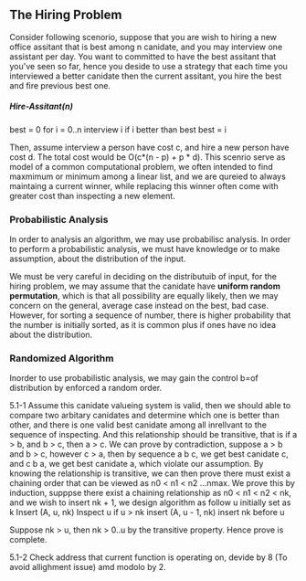 ## The Hiring Problem ##
Consider following scenorio, suppose that you are wish to hiring a new office assitant that is best among n canidate, and you may interview one assistant per day. You want to committed to have the best assitant that you've seen so far, hence you deside to use a strategy that each time you interviewed a better canidate then the current assitant, you hire the best and fire previous best one.

##### Hire-Assitant(n)
best = 0
for i = 0..n
    interview i
    if i better than best
        best = i

Then, assume interview a person have cost c, and hire a new person have cost d. The total cost would be O(c*(n - p) + p * d).
This scenrio serve as model of a common computational problem, we often intended to find maxmimum or minimum among a linear list, and we are qureied to always maintaing a current winner, while replacing this winner often come with greater cost than inspecting a new element. 



### Probabilistic Analysis ###
In order to analysis an algorithm, we may use probabilisc analysis. In order to perform a probabilistic analysis, we must have knowledge or to make assumption, about the distribution of the input.

We must be very careful in deciding on the distributuib of input, for the hiring problem, we may assume that the canidate have **uniform random permutation**, which is that all possibility are equally likely, then we may concern on the general, average case instead on the best, bad case. However, for sorting a sequence of number, there is higher probability that the number is initially sorted, as it is common plus if ones have no idea about the distribution.

### Randomized Algorithm ###
Inorder to use probabilistic analysis, we may gain the control b=of distribution by enforced a random order. 

5.1-1
Assume this canidate valueing system is valid, then we should able to compare two arbitary canidates and determine which one is better than other, and there is one valid best canidate among all inrellvant to the sequence of inspecting. 
And this relationship should be transitive, that is if a > b, and b > c, then a > c. We can prove by contradiction, suppose a > b and b > c, however c > a, then by sequence a b c, we get best canidate c, and c b a, we get best canidate a, which violate our assumption. By knowing the relationship is transitive, we can then prove there must exist a chaining order that can be viewed as n0 < n1 < n2 ...nmax. We prove this by induction, supppse there exist a chaining relationship as n0 < n1 < n2 < nk, and we wish to insert nk + 1, we design algorithm as follow
u initially set as k
Insert (A, u, nk)
    Inspect u
    if u > nk
        insert (A, u - 1, nk)
    insert nk before u

Suppose nk > u, then nk > 0..u by the transitive property. 
Hence prove is complete.

5.1-2
Check address that current function is operating on, devide by 8 (To avoid allighment issue) amd modolo by 2. 
